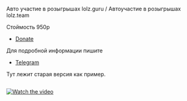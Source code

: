 Авто участие в розыгрышах lolz.guru / Автоучастие в розыгрышах lolz.team


Стоймость 950р
- [Donate](https://qiwi.com/n/WASLOST)

Для подробной информации пишите
- [Telegram](https://t.me/waslost)


Тут лежит старая версия как пример. 

## 
[![Watch the video](https://s8.gifyu.com/images/ezgif.com-gif-maker7ee5b05789d63b41.gif)](https://www.youtube.com/watch?v=5SVNAOAaebo)


